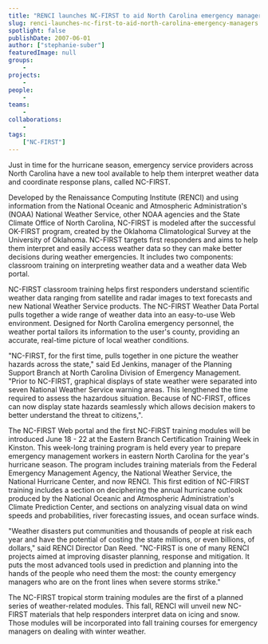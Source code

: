 ```yaml
---
title: "RENCI launches NC-FIRST to aid North Carolina emergency managers"
slug: renci-launches-nc-first-to-aid-north-carolina-emergency-managers
spotlight: false
publishDate: 2007-06-01
author: ["stephanie-suber"]
featuredImage: null
groups:
    - 
projects:
    - 
people:
    - 
teams: 
    - 
collaborations:
    - 
tags:
    ["NC-FIRST"]
---
```

Just in time for the hurricane season, emergency service providers across North Carolina have a new tool available to help them interpret weather data and coordinate response plans, called NC-FIRST.

Developed by the Renaissance Computing Institute (RENCI) and using information from the National Oceanic and Atmospheric Administration's (NOAA) National Weather Service, other NOAA agencies and the State Climate Office of North Carolina, NC-FIRST is modeled after the successful OK-FIRST program, created by the Oklahoma Climatological Survey at the University of Oklahoma. NC-FIRST targets first responders and aims to help them interpret and easily access weather data so they can make better decisions during weather emergencies. It includes two components: classroom training on interpreting weather data and a weather data Web portal.

NC-FIRST classroom training helps first responders understand scientific weather data ranging from satellite and radar images to text forecasts and new National Weather Service products. The NC-FIRST Weather Data Portal pulls together a wide range of weather data into an easy-to-use Web environment. Designed for North Carolina emergency personnel, the weather portal tailors its information to the user's county, providing an accurate, real-time picture of local weather conditions.

"NC-FIRST, for the first time, pulls together in one picture the weather hazards across the state," said Ed Jenkins, manager of the Planning Support Branch at North Carolina Division of Emergency Management. "Prior to NC-FIRST, graphical displays of state weather were separated into seven National Weather Service warning areas. This lengthened the time required to assess the hazardous situation. Because of NC-FIRST, offices can now display state hazards seamlessly which allows decision makers to better understand the threat to citizens,".

The NC-FIRST Web portal and the first NC-FIRST training modules will be introduced June 18 - 22 at the Eastern Branch Certification Training Week in Kinston. This week-long training program is held every year to prepare emergency management workers in eastern North Carolina for the year's hurricane season. The program includes training materials from the Federal Emergency Management Agency, the National Weather Service, the National Hurricane Center, and now RENCI. This first edition of NC-FIRST training includes a section on deciphering the annual hurricane outlook produced by the National Oceanic and Atmospheric Administration's Climate Prediction Center, and sections on analyzing visual data on wind speeds and probabilities, river forecasting issues, and ocean surface winds.

"Weather disasters put communities and thousands of people at risk each year and have the potential of costing the state millions, or even billions, of dollars," said RENCI Director Dan Reed. "NC-FIRST is one of many RENCI projects aimed at improving disaster planning, response and mitigation. It puts the most advanced tools used in prediction and planning into the hands of the people who need them the most: the county emergency managers who are on the front lines when severe storms strike."

The NC-FIRST tropical storm training modules are the first of a planned series of weather-related modules. This fall, RENCI will unveil new NC-FIRST materials that help responders interpret data on icing and snow. Those modules will be incorporated into fall training courses for emergency managers on dealing with winter weather.
